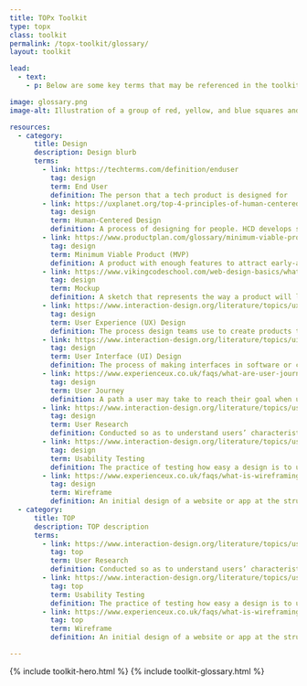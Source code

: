 ```yaml
---
title: TOPx Toolkit
type: topx
class: toolkit
permalink: /topx-toolkit/glossary/
layout: toolkit

lead:
  - text:
    - p: Below are some key terms that may be referenced in the toolkit, as well as through the sprint and in conversations with individuals in the civic tech community. Click the term for additional resources and the source of each definition.

image: glossary.png
image-alt: Illustration of a group of red, yellow, and blue squares and rectangles

resources:
  - category:
      title: Design
      description: Design blurb
      terms:
        - link: https://techterms.com/definition/enduser
          tag: design
          term: End User
          definition: The person that a tech product is designed for
        - link: https://uxplanet.org/top-4-principles-of-human-centered-design-5e02751e65b1
          tag: design
          term: Human-Centered Design
          definition: A process of designing for people. HCD develops solutions to problems by involving the human perspective in all steps of the problem-solving process
        - link: https://www.productplan.com/glossary/minimum-viable-product/
          tag: design
          term: Minimum Viable Product (MVP)
          definition: A product with enough features to attract early-adopter customers and validate a product idea early in the product development cycle
        - link: https://www.vikingcodeschool.com/web-design-basics/what-are-mockups
          tag: design
          term: Mockup
          definition: A sketch that represents the way a product will look
        - link: https://www.interaction-design.org/literature/topics/ux-design
          tag: design
          term: User Experience (UX) Design
          definition: The process design teams use to create products that provide meaningful and relevant experiences to users. This involves the design of the entire process of acquiring and integrating the product, including aspects of branding, design, usability and function
        - link: https://www.interaction-design.org/literature/topics/ui-design
          tag: design
          term: User Interface (UI) Design
          definition: The process of making interfaces in software or computerized devices with a focus on looks or style. Designers aim to create designs users will find easy to use and pleasurable
        - link: https://www.experienceux.co.uk/faqs/what-are-user-journeys/
          tag: design
          term: User Journey
          definition: A path a user may take to reach their goal when using a particular digital tool. User journeys are used in designing digital tools to identify the different ways to enable the user to achieve their goal as quickly and easily as possible
        - link: https://www.interaction-design.org/literature/topics/user-research
          tag: design
          term: User Research
          definition: Conducted so as to understand users’ characteristics, aims, and behaviors towards achieving these aims. Its purpose is to produce designs that improve users’ working practices and lives. User research also involves the continuous evaluation of the impact of designs on the users, not only during the design and development phase but after long-term use, too
        - link: https://www.interaction-design.org/literature/topics/usability-testing
          tag: design
          term: Usability Testing
          definition: The practice of testing how easy a design is to use for a group of representative users. It usually involves observing users as they attempt to complete tasks and can be done for different types of designs, from user interfaces to physical products
        - link: https://www.experienceux.co.uk/faqs/what-is-wireframing/
          tag: design
          term: Wireframe
          definition: An initial design of a website or app at the structural level. A wireframe is commonly used to lay out content and functionality on a page which takes into account user needs and user journeys. Wireframes are used early in the development process to establish the basic structure of a page before visual design and content is added
  - category:
      title: TOP
      description: TOP description
      terms:
        - link: https://www.interaction-design.org/literature/topics/user-research
          tag: top
          term: User Research
          definition: Conducted so as to understand users’ characteristics, aims, and behaviors towards achieving these aims. Its purpose is to produce designs that improve users’ working practices and lives. User research also involves the continuous evaluation of the impact of designs on the users, not only during the design and development phase but after long-term use, too
        - link: https://www.interaction-design.org/literature/topics/usability-testing
          tag: top
          term: Usability Testing
          definition: The practice of testing how easy a design is to use for a group of representative users. It usually involves observing users as they attempt to complete tasks and can be done for different types of designs, from user interfaces to physical products
        - link: https://www.experienceux.co.uk/faqs/what-is-wireframing/
          tag: top
          term: Wireframe
          definition: An initial design of a website or app at the structural level. A wireframe is commonly used to lay out content and functionality on a page which takes into account user needs and user journeys. Wireframes are used early in the development process to establish the basic structure of a page before visual design and content is added

---
```


{% include toolkit-hero.html %}
{% include toolkit-glossary.html %}
